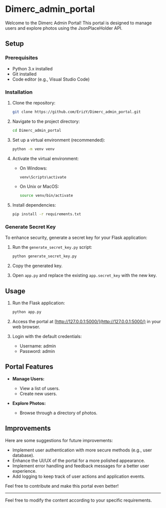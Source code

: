 # Dimerc_admin_portal

Welcome to the Dimerc Admin Portal! This portal is designed to manage users and explore photos using the JsonPlaceHolder API.

## Setup

### Prerequisites

- Python 3.x installed
- Git installed
- Code editor (e.g., Visual Studio Code)

### Installation

1. Clone the repository:

    ```bash
    git clone https://github.com/ErizY/Dimerc_admin_portal.git
    ```

2. Navigate to the project directory:

    ```bash
    cd Dimerc_admin_portal
    ```

3. Set up a virtual environment (recommended):

    ```bash
    python -m venv venv
    ```

4. Activate the virtual environment:

    - On Windows:

        ```bash
        venv\Scripts\activate
        ```

    - On Unix or MacOS:

        ```bash
        source venv/bin/activate
        ```

5. Install dependencies:

    ```bash
    pip install -r requirements.txt
    ```

### Generate Secret Key

To enhance security, generate a secret key for your Flask application:

1. Run the `generate_secret_key.py` script:

    ```bash
    python generate_secret_key.py
    ```

2. Copy the generated key.

3. Open `app.py` and replace the existing `app.secret_key` with the new key.

## Usage

1. Run the Flask application:

    ```bash
    python app.py
    ```

2. Access the portal at [http://127.0.0.1:5000/](http://127.0.0.1:5000/) in your web browser.

3. Login with the default credentials:

    - Username: admin
    - Password: admin

## Portal Features

- **Manage Users:**
  - View a list of users.
  - Create new users.

- **Explore Photos:**
  - Browse through a directory of photos.

## Improvements

Here are some suggestions for future improvements:

- Implement user authentication with more secure methods (e.g., user database).
- Enhance the UI/UX of the portal for a more polished appearance.
- Implement error handling and feedback messages for a better user experience.
- Add logging to keep track of user actions and application events.

Feel free to contribute and make this portal even better!

---

Feel free to modify the content according to your specific requirements.
